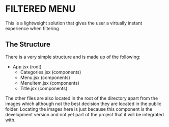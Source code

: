 # FILTERED MENU
This is a lightweight solution that gives the user a virtually instant experience when filtering

## The Structure
There is a very simple structure and is made up of the following:

- App.jsx (root)
  - Categories.jsx (components)
  - Menu.jsx (components)
  - MenuItem.jsx (components)
  - Title.jsx (components)

The other files are also located in the root of the directory apart from the images which although not the best decision they are located in the public folder. Locating the images here is just because this component is the development version and not yet part of the project that it will be integrated with.

